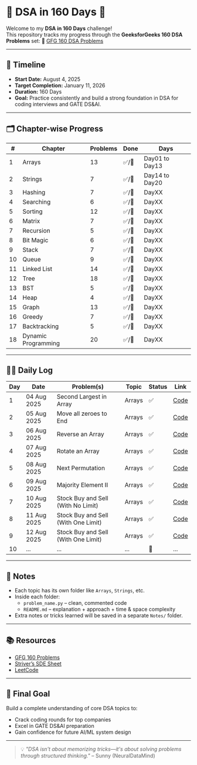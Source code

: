 # 🧠 DSA in 160 Days 🚀

Welcome to my **DSA in 160 Days** challenge!  
This repository tracks my progress through the **GeeksforGeeks 160 DSA Problems** set:
🔗 [GFG 160 DSA Problems](https://www.geeksforgeeks.org/batch/gfg-160-problems?tab=Chapters)

---

## 📅 Timeline

- **Start Date:** August 4, 2025
- **Target Completion:** January 11, 2026
- **Duration:** 160 Days
- **Goal:** Practice consistently and build a strong foundation in DSA for coding interviews and GATE DS&AI.

---

## 🗂️ Chapter-wise Progress

| # | Chapter | Problems | Done | Days |
|---|---------|----------|------|--------|
| 1 | Arrays | 13 | ✅/🔲 | Day01 to Day13 |
| 2 | Strings | 7 | ✅/🔲 | Day14 to Day20 |
| 3 | Hashing | 7 | ✅/🔲 | DayXX |
| 4 | Searching | 6 | ✅/🔲 | DayXX |
| 5 | Sorting | 12 | ✅/🔲 | DayXX |
| 6 | Matrix | 7 | ✅/🔲 | DayXX |
| 7 | Recursion | 5 | ✅/🔲 | DayXX |
| 8 | Bit Magic | 6 | ✅/🔲 | DayXX |
| 9 | Stack | 7 | ✅/🔲 | DayXX |
| 10 | Queue | 9 | ✅/🔲 | DayXX |
| 11 | Linked List | 14 | ✅/🔲 | DayXX |
| 12 | Tree | 18 | ✅/🔲 | DayXX |
| 13 | BST | 5 | ✅/🔲 | DayXX |
| 14 | Heap | 4 | ✅/🔲 | DayXX |
| 15 | Graph | 13 | ✅/🔲 | DayXX |
| 16 | Greedy | 7 | ✅/🔲 | DayXX |
| 17 | Backtracking | 5 | ✅/🔲 | DayXX |
| 18 | Dynamic Programming | 20 | ✅/🔲 | DayXX |

---

## 🧑‍💻 Daily Log

| Day | Date | Problem(s) | Topic | Status | Link |
|-----|------|------------|-------|--------|------|
| 1 | 04 Aug 2025 | Second Largest in Array | Arrays | ✅ | [Code](./Arrays/Day_01(second_largest).py) |
| 2 | 05 Aug 2025 | Move all zeroes to End | Arrays | ✅ | [Code](./Arrays/Day_02(move_all_zeros_to_end).py) |
| 3 | 06 Aug 2025 | Reverse an Array | Arrays | ✅ | [Code](./Arrays/Day_03(Reverse_an_Array).py) |
| 4 | 07 Aug 2025 | Rotate an Array | Arrays | ✅ | [Code](./Arrays/Day_04(Rotate_an_Array).py) |
| 5 | 08 Aug 2025 | Next Permutation | Arrays | ✅ | [Code](./Arrays/Day_05(next_permutation).py) |
| 6 | 09 Aug 2025 | Majority Element II | Arrays | ✅ | [Code](./Arrays/Day_06(Majority_Element_II).py) |
| 7 | 10 Aug 2025 | Stock Buy and Sell (With No Limit) | Arrays | ✅ | [Code](./Arrays/Day_07(Stock_Buy_and_Sell).py) |
| 8 | 11 Aug 2025 | Stock Buy and Sell (With One Limit) | Arrays | ✅ | [Code](./Arrays/Day_08.py) |
| 9 | 12 Aug 2025 | Stock Buy and Sell (With One Limit) | Arrays | ✅ | [Code](./Arrays/Day_09.py) |
| 10 | ... | ... | ... | 🔲 | ... |

---

## 📌 Notes

- Each topic has its own folder like `Arrays`, `Strings`, etc.
- Inside each folder:
  - `problem_name.py` – clean, commented code
  - `README.md` – explanation + approach + time & space complexity
- Extra notes or tricks learned will be saved in a separate `Notes/` folder.

---

## 📚 Resources

- [GFG 160 Problems](https://www.geeksforgeeks.org/batch/gfg-160-problems?tab=Chapters)
- [Striver’s SDE Sheet](https://takeuforward.org/interviews/strivers-sde-sheet-top-coding-interview-problems/)
- [LeetCode](https://leetcode.com/u/Mallikarjun_Sunny/)

---

## 🏁 Final Goal

Build a complete understanding of core DSA topics to:
- Crack coding rounds for top companies
- Excel in GATE DS&AI preparation
- Gain confidence for future AI/ML system design

---

> 💡 _"DSA isn't about memorizing tricks—it's about solving problems through structured thinking."_ – Sunny (NeuralDataMind)
